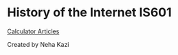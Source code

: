 # History of the Internet IS601

[Calculator Articles](http://kazi-kumar.eastus.azurecontainer.io)
 
Created by Neha Kazi
